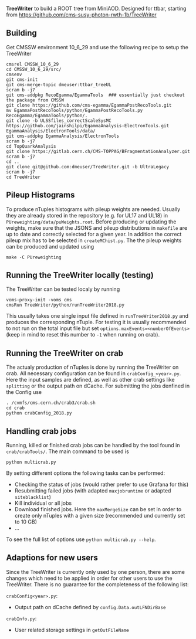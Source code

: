 **TreeWriter** to build a ROOT tree from MiniAOD. Designed for ttbar, starting from https://github.com/cms-susy-photon-rwth-1b/TreeWriter

## Building ##
Get CMSSW environment 10_6_29 and use the following recipe to setup the TreeWriter

```
cmsrel CMSSW_10_6_29
cd CMSSW_10_6_29/src/
cmsenv
git cms-init
git cms-merge-topic dmeuser:ttbar_treeUL
scram b -j7
git cms-addpkg RecoEgamma/EgammaTools  ### essentially just checkout the package from CMSSW
git clone https://github.com/cms-egamma/EgammaPostRecoTools.git
mv EgammaPostRecoTools/python/EgammaPostRecoTools.py RecoEgamma/EgammaTools/python/.
git clone -b ULSSfiles_correctScaleSysMC https://github.com/jainshilpi/EgammaAnalysis-ElectronTools.git EgammaAnalysis/ElectronTools/data/
git cms-addpkg EgammaAnalysis/ElectronTools
scram b -j7
cd TopQuarkAnalysis
git clone https://gitlab.cern.ch/CMS-TOPPAG/BFragmentationAnalyzer.git
scram b -j7
cd ..
git clone git@github.com:dmeuser/TreeWriter.git -b UltraLegacy
scram b -j7
cd TreeWriter
```
## Pileup Histograms ##
To produce nTuples histograms with pileup weights are needed. Usually they are already stored in the repository (e.g. for UL17 and UL18) in `PUreweighting/data/puWeights.root`. Before producing or updating the weights, make sure that the JSONS and pileup distributions in `makefile` are up to date and correctly selected for a given year. In addition the correct pileup mix has to be selected in `createMChist.py`. The the pileup weights can be produced and updated using
```
make -C PUreweighting
```

## Running the TreeWriter locally (testing) ##
The TreeWriter can be tested localy by running
```
voms-proxy-init -voms cms
cmsRun TreeWriter/python/runTreeWriter2018.py
```
This usually takes one single input file defined in `runTreeWriter2018.py` and produces the corresponding nTuple. For testing it is usually recommended to not run on the total input file but set `options.maxEvents=<numberOfEvents>` (keep in mind to reset this number to `-1` when running on crab).

## Running the TreeWriter on crab ##
The actualy production of nTuples is done by running the TreeWriter on crab. All necessary configuration can be found in `crabConfig_<year>.py`. Here the input samples are defined, as well as other crab settings like `splitting` or the output path on dCache. For submitting the jobs denfined in the Config use
```
. /cvmfs/cms.cern.ch/crab3/crab.sh
cd crab
python crabConfig_2018.py
```

## Handling crab jobs ##
Running, killed or finished crab jobs can be handled by the tool found in `crab/crabTools/`. The main command to be used is
```
python multicrab.py
```
By setting different options the following tasks can be performed:
- Checking the status of jobs (would rather prefer to use Grafana for this)
- Resubmitting failed jobs (with adapted `maxjobruntime` or adapted `siteblacklist`)
- Kill individual or all jobs
- Download finished jobs. Here the `maxMergeSize` can be set in order to create only nTuples with a given size (recommended und currently set to 10 GB)
- ...

To see the full list of options use `python multicrab.py --help`.

## Adaptions for new users ##
Since the TreeWriter is currently only used by one person, there are some changes which need to be applied in order for other users to use the TreeWriter. There is no guarantee for the completeness of the following list:

`crabConfig<year>.py`:
- Output path on dCache defined by `config.Data.outLFNDirBase`

`crabInfo.py`:
- User related storage settings in `getOutFileName`
